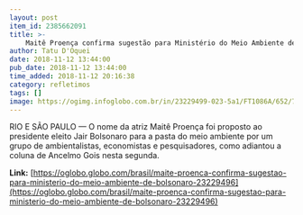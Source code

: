 ```yaml
---
layout: post
item_id: 2385662091
title: >-
    Maitê Proença confirma sugestão para Ministério do Meio Ambiente de Bolsonaro
author: Tatu D'Oquei
date: 2018-11-12 13:44:00
pub_date: 2018-11-12 13:44:00
time_added: 2018-11-12 20:16:38
category: refletimos
tags: []
image: https://ogimg.infoglobo.com.br/in/23229499-023-5a1/FT1086A/652/75860198_ZS-Rio-de-Janeiro-RJ-28-03-2018Entrevista-com-a-atriz-Maite-Proenca.-Foto-Leo-Martin.jpg
---
```


RIO E SÃO PAULO — O nome da atriz Maitê Proença foi proposto ao presidente eleito Jair Bolsonaro para a pasta do meio ambiente por um grupo de ambientalistas, economistas e pesquisadores, como adiantou a coluna de Ancelmo Gois nesta segunda.

**Link:** [https://oglobo.globo.com/brasil/maite-proenca-confirma-sugestao-para-ministerio-do-meio-ambiente-de-bolsonaro-23229496](https://oglobo.globo.com/brasil/maite-proenca-confirma-sugestao-para-ministerio-do-meio-ambiente-de-bolsonaro-23229496)

